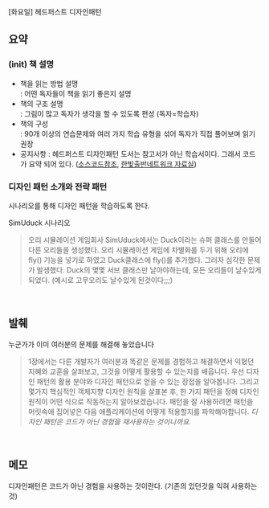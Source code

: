 [화요일] 헤드퍼스트 디자인패턴

## 요약

### (init) 책 설명

* 책을 읽는 방법 설명 </br>
: 어떤 독자들이 책을 읽기 좋은지 설명
* 책의 구조 설명 </br>
: 그림이 많고 독자가 생각을 할 수 있도록 편성 (독자=학습자)
* 책의 구성 </br>
: 90개 이상의 연습문제와 여러 가지 학습 유형을 섞어 독자가 직접 풀어보며 읽기 권장
* 공지사항
: 헤드퍼스트 디자인패턴 도서는 참고서가 아닌 학습서이다. 그래서 코드가 요약 되어 있다. ([소스코드참조](https://wickedlysmart.com/head-first-design-patterns/), [한빛출반네트워크 자료실](https://www.hanbit.co.kr/support/supplement_list.html))

### 디자인 패턴 소개와 전략 패턴

시나리오를 통해 디자인 패턴을 학습하도록 한다.

SimUduck 시나리오
> 오리 시뮬레이션 게임회사 SimUduck에서는 Duck이라는 슈퍼 클래스를 만들어 다른 오리들을 생성했다.
오리 시뮬레이션 게임에 차별화를 두기 위해 오리에 fly() 기능을 넣기로 하였고 Duck클래스에 fly()를 추가했다.
그러자 심각한 문제가 발생했다. Duck의 몇몇 서브 클래스만 날아야하는데, 모든 오리들이 날수있게되었다. (예시로 고무오리도 날수있게 된것이다;;;)

</br>

## 발췌

누군가가 이미 여러분의 문제를 해결해 놓았습니다
> 1장에서는 다른 개발자가 여러분과 똑같은 문제를 경험하고 해결하면서 익혔던 지혜와 교훈을 살펴보고, 그것을 어떻게 활용할 수 있는지를 배웁니다. 우선 디자인 패턴의 활용 분야와 디자인 패턴으로 얻을 수 있는 장접을 알아봅니다. 그리고 몇가지 핵심적인 객체지향 디자인 원칙을 살표본 후, 한 가지 패턴을 정해 디자인 원칙이 어떤 식으로 작동하는지 알아보겠습니다. 패턴을 잘 사용하려면 패턴을 머릿속에 집어넣은 다음 애플리케이션에 어떻게 적용할지를 파악해야합니다. _디자인 패턴은 코드가 아닌 경험을 재사용하는 것이니까요._

</br>

## 메모

디자인패턴은 코드가 아닌 경험을 사용하는 것이란다. (기존의 있던것을 익혀 사용하는 것)